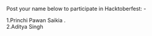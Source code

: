 Post your name below to participate in Hacktoberfest: -

1.Princhi Pawan Saikia .<br />
2.Aditya Singh
